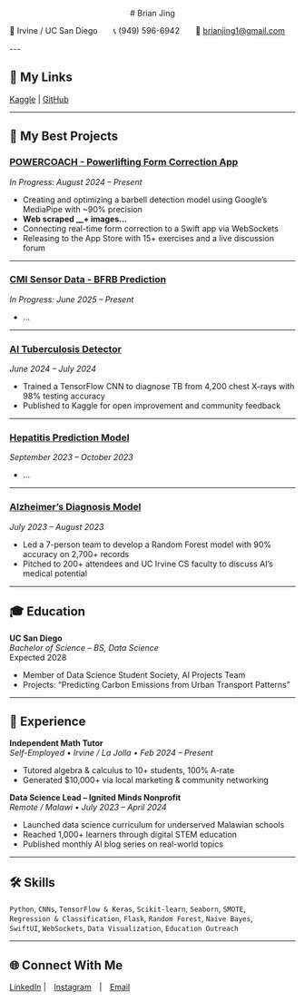 <p align="center">
  # Brian Jing

  📍 Irvine / UC San Diego  📞 (949) 596-6942  📧 brianjing1@gmail.com  
</p>
---

## 🔗 My Links
[Kaggle](https://www.kaggle.com/brianjing) | [GitHub](https://github.com/brianjjing)

---

## 🚀 My Best Projects

### [POWERCOACH - Powerlifting Form Correction App](https://github.com/brianjjing/powercoach)
*In Progress: August 2024 – Present*  
- Creating and optimizing a barbell detection model using Google’s MediaPipe with ~90% precision
- **Web scraped __+ images...**
- Connecting real-time form correction to a Swift app via WebSockets  
- Releasing to the App Store with 15+ exercises and a live discussion forum  

---

### [CMI Sensor Data - BFRB Prediction](https://www.kaggle.com/competitions/cmi-detect-behavior-with-sensor-data)
*In Progress: June 2025 – Present*  
- ...

---

### [AI Tuberculosis Detector](https://www.kaggle.com/code/brianjing/hepatitis-prediction-model-randomforest)
*June 2024 – July 2024*
- Trained a TensorFlow CNN to diagnose TB from 4,200 chest X-rays with 98% testing accuracy  
- Published to Kaggle for open improvement and community feedback  

---

### [Hepatitis Prediction Model](https://www.kaggle.com/code/brianjing/tuberculosis-x-ray-diagnosis-cnn-classifier)
*September 2023 – October 2023*  
- ...

---

### [Alzheimer’s Diagnosis Model](https://www.kaggle.com/code/brianjing/alzheimer-s-detection-model-using-r)
*July 2023 – August 2023*  
- Led a 7-person team to develop a Random Forest model with 90% accuracy on 2,700+ records  
- Pitched to 200+ attendees and UC Irvine CS faculty to discuss AI’s medical potential  

---

## 🎓 Education

**UC San Diego**  
*Bachelor of Science – BS, Data Science*  
Expected 2028  
- Member of Data Science Student Society, AI Projects Team  
- Projects: “Predicting Carbon Emissions from Urban Transport Patterns”

---

## 💼 Experience

**Independent Math Tutor**  
*Self-Employed • Irvine / La Jolla • Feb 2024 – Present*  
- Tutored algebra & calculus to 10+ students, 100% A-rate  
- Generated $10,000+ via local marketing & community networking  

**Data Science Lead – Ignited Minds Nonprofit**  
*Remote / Malawi • July 2023 – April 2024*  
- Launched data science curriculum for underserved Malawian schools  
- Reached 1,000+ learners through digital STEM education  
- Published monthly AI blog series on real-world topics  

---

## 🛠 Skills

`Python`, `CNNs`, `TensorFlow & Keras`, `Scikit-learn`, `Seaborn`, `SMOTE`,  
`Regression & Classification`, `Flask`, `Random Forest`, `Naive Bayes`,  
`SwiftUI`, `WebSockets`, `Data Visualization`, `Education Outreach`

---

## 🌐 Connect With Me

[LinkedIn](https://www.linkedin.com/in/brian-jing-70a37425b/) | [Instagram](instagram.com/brianjingy) | [Email](mailto:brian)
